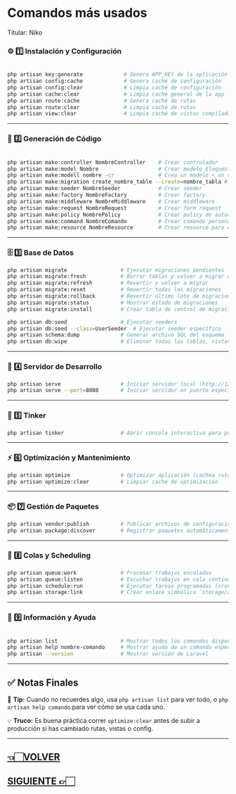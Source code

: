 # Comandos más usados

Titular: Niko

### ⚙️ **1️⃣ Instalación y Configuración**

```bash

php artisan key:generate             # Genera APP_KEY de la aplicación
php artisan config:cache             # Genera caché de configuración
php artisan config:clear             # Limpia caché de configuración
php artisan cache:clear              # Limpia caché general de la app
php artisan route:cache              # Genera caché de rutas
php artisan route:clear              # Limpia caché de rutas
php artisan view:clear               # Limpia caché de vistas compiladas

```

---

### 🧩 **2️⃣ Generación de Código**

```bash

php artisan make:controller NombreController    # Crear controlador
php artisan make:model Nombre                   # Crear modelo Eloquent
php artisan make:modell nombre -cr              # Crea un modelo + un controlador con formato resources
php artisan make:migration create_nombre_table --create=nombre_tabla # Crear migración
php artisan make:seeder NombreSeeder            # Crear seeder
php artisan make:factory NombreFactory          # Crear factory
php artisan make:middleware NombreMiddleware    # Crear middleware
php artisan make:request NombreRequest          # Crear form request
php artisan make:policy NombrePolicy            # Crear policy de autorización
php artisan make:command NombreComando          # Crear comando personalizado
php artisan make:resource NombreResource        # Crear resource para API

```

---

### 🗄️ **3️⃣ Base de Datos**

```bash
php artisan migrate                 # Ejecutar migraciones pendientes
php artisan migrate:fresh           # Borrar tablas y volver a migrar desde cero
php artisan migrate:refresh         # Revertir y volver a migrar
php artisan migrate:reset           # Revertir todas las migraciones
php artisan migrate:rollback        # Revertir último lote de migraciones
php artisan migrate:status          # Mostrar estado de migraciones
php artisan migrate:install         # Crear tabla de control de migraciones

php artisan db:seed                 # Ejecutar seeders
php artisan db:seed --class=UserSeeder  # Ejecutar seeder específico
php artisan schema:dump             # Generar archivo SQL del esquema
php artisan db:wipe                 # Eliminar todas las tablas, vistas y tipos

```

---

### 🚀 **4️⃣ Servidor de Desarrollo**

```bash
php artisan serve                   # Iniciar servidor local (http://127.0.0.1:8000)
php artisan serve --port=8080       # Iniciar servidor en puerto específico

```

---

### 🧪 **5️⃣ Tinker**

```bash
php artisan tinker                  # Abrir consola interactiva para probar código/Eloquent

```

---

### ⚡ **6️⃣ Optimización y Mantenimiento**

```bash
php artisan optimize                # Optimizar aplicación (cachea rutas, config)
php artisan optimize:clear          # Limpiar caché de optimización

```

---

### 📦 **7️⃣ Gestión de Paquetes**

```bash
php artisan vendor:publish          # Publicar archivos de configuración/vistas de paquetes
php artisan package:discover        # Registrar paquetes automáticamente

```

---

### 🧵 **8️⃣ Colas y Scheduling**

```bash
php artisan queue:work              # Procesar trabajos encolados
php artisan queue:listen            # Escuchar trabajos en cola continuamente
php artisan schedule:run            # Ejecutar tareas programadas (cron)
php artisan storage:link            # Crear enlace simbólico `storage/app/public` → `public/storage`

```

---

### 🧐 **9️⃣ Información y Ayuda**

```bash

php artisan list                    # Mostrar todos los comandos disponibles
php artisan help nombre-comando     # Mostrar ayuda de un comando específico
php artisan --version               # Mostrar versión de Laravel

```

---

## ✅ **Notas Finales**

📌 **Tip:** Cuando no recuerdes algo, usa `php artisan list` para ver todo, o `php artisan help comando` para ver cómo se usa cada uno.

💡 **Truco:** Es buena práctica correr `optimize:clear` antes de subir a producción si has cambiado rutas, vistas o config.

---

## [👈🏻VOLVER](Que%CC%81%20es%20Artisan%20227d9e22edae81219f3dc6e09e5085c6.md)

## [SIGUIENTE 👉🏻](Cheatsheet%20de%20comandos%20227d9e22edae813b95a1d7a2efdd8fb4.md)